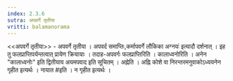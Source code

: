 ```yaml
---
index: 2.3.6
sutra: अपवर्गे तृतीया
vritti: balamanorama
---
```


<<अपवर्गे तृतीया>> - अपवर्गे तृतीया । अपवर्द समाप्तिः,कर्मापवर्गे लौकिका अग्नयः॑ इत्यादौ दर्शनात् । इह तु फलप्राप्तिपर्यन्तत्वात् प्रायेण क्रियायाः । तदाह-अपवर्गः फलप्राप्तिरिति । कालाध्वनोरिति । अनेन "कालाध्वनोः" इति द्वितीयाय अयमपवाद इति सूचितम् । अह्नेति । अह्नि कोशे वा निरन्तरमनुवाकोऽध्ययनेन गृहीत इत्यर्थः । नायात #इति । न गृहीत इत्यर्थः ।